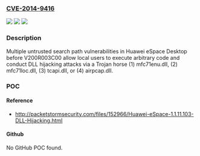 ### [CVE-2014-9416](https://cve.mitre.org/cgi-bin/cvename.cgi?name=CVE-2014-9416)
![](https://img.shields.io/static/v1?label=Product&message=n%2Fa&color=blue)
![](https://img.shields.io/static/v1?label=Version&message=n%2Fa&color=blue)
![](https://img.shields.io/static/v1?label=Vulnerability&message=n%2Fa&color=brighgreen)

### Description

Multiple untrusted search path vulnerabilities in Huawei eSpace Desktop before V200R003C00 allow local users to execute arbitrary code and conduct DLL hijacking attacks via a Trojan horse (1) mfc71enu.dll, (2) mfc71loc.dll, (3) tcapi.dll, or (4) airpcap.dll.

### POC

#### Reference
- http://packetstormsecurity.com/files/152966/Huawei-eSpace-1.1.11.103-DLL-Hijacking.html

#### Github
No GitHub POC found.

